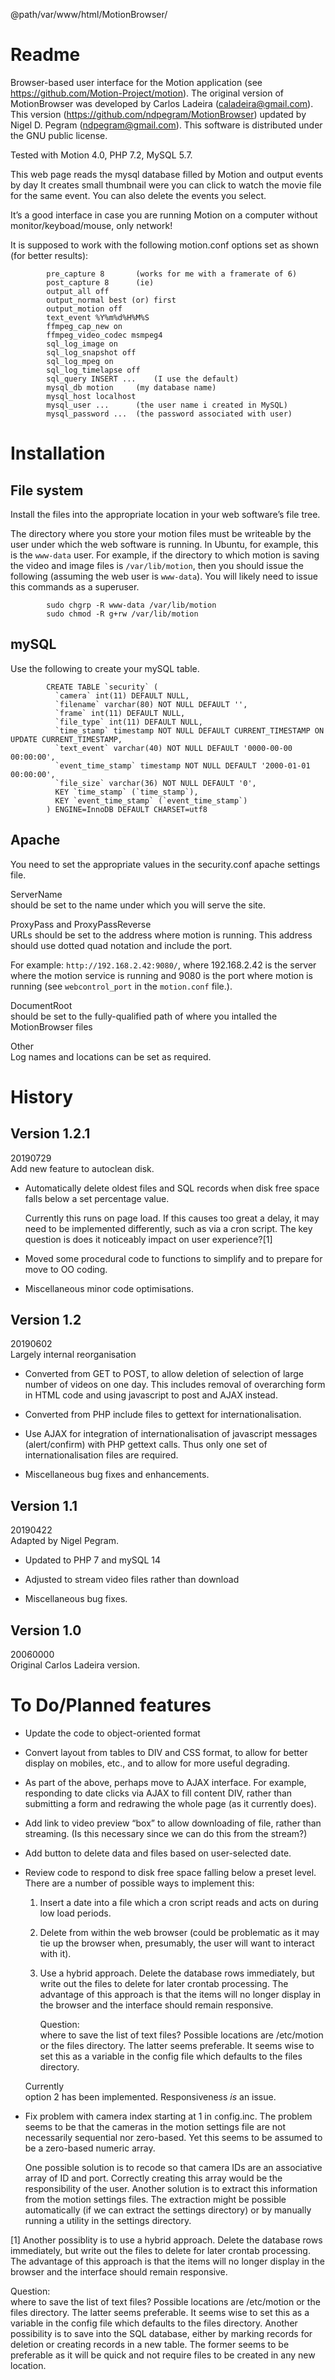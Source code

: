 @path<span><span>/var/www/html/MotionBrowser/</span></span>

Readme
======

Browser-based user interface for the Motion application (see <https://github.com/Motion-Project/motion>). The original version of MotionBrowser was developed by Carlos Ladeira (<caladeira@gmail.com>). This version (<https://github.com/ndpegram/MotionBrowser>) updated by Nigel D. Pegram (<ndpegram@gmail.com>). This software is distributed under the GNU public license.

Tested with Motion 4.0, PHP 7.2, MySQL 5.7.

This web page reads the mysql database filled by Motion and output events by day It creates small thumbnail were you can click to watch the movie file for the same event. You can also delete the events you select.

It’s a good interface in case you are running Motion on a computer without monitor/keyboad/mouse, only network!

It is supposed to work with the following motion.conf options set as shown (for better results):

            pre_capture 8       (works for me with a framerate of 6)
            post_capture 8      (ie)
            output_all off
            output_normal best (or) first
            output_motion off
            text_event %Y%m%d%H%M%S
            ffmpeg_cap_new on
            ffmpeg_video_codec msmpeg4
            sql_log_image on
            sql_log_snapshot off
            sql_log_mpeg on
            sql_log_timelapse off
            sql_query INSERT ...    (I use the default)
            mysql_db motion     (my database name)
            mysql_host localhost
            mysql_user ...      (the user name i created in MySQL)
            mysql_password ...  (the password associated with user)
        

Installation
============

File system
-----------

Install the files into the appropriate location in your web software’s file tree.

The directory where you store your motion files must be writeable by the user under which the web software is running. In Ubuntu, for example, this is the `www-data` user. For example, if the directory to which motion is saving the video and image files is `/var/lib/motion`, then you should issue the following (assuming the web user is `www-data`). You will likely need to issue this commands as a superuser.

            sudo chgrp -R www-data /var/lib/motion
            sudo chmod -R g+rw /var/lib/motion
        

mySQL
-----

Use the following to create your mySQL table.

            CREATE TABLE `security` (
              `camera` int(11) DEFAULT NULL,
              `filename` varchar(80) NOT NULL DEFAULT '',
              `frame` int(11) DEFAULT NULL,
              `file_type` int(11) DEFAULT NULL,
              `time_stamp` timestamp NOT NULL DEFAULT CURRENT_TIMESTAMP ON UPDATE CURRENT_TIMESTAMP,
              `text_event` varchar(40) NOT NULL DEFAULT '0000-00-00 00:00:00',
              `event_time_stamp` timestamp NOT NULL DEFAULT '2000-01-01 00:00:00',
              `file_size` varchar(36) NOT NULL DEFAULT '0',
              KEY `time_stamp` (`time_stamp`),
              KEY `event_time_stamp` (`event_time_stamp`)
            ) ENGINE=InnoDB DEFAULT CHARSET=utf8
        

Apache
------

You need to set the appropriate values in the security.conf apache settings file.

<span>ServerName</span>  
should be set to the name under which you will serve the site.

<span>ProxyPass and ProxyPassReverse</span>  
URLs should be set to the address where motion is running. This address should use dotted quad notation and include the port.

For example: `http://192.168.2.42:9080/`, where 192.168.2.42 is the server where the motion service is running and 9080 is the port where motion is running (see `webcontrol_port` in the `motion.conf` file.).

<span>DocumentRoot</span>  
should be set to the fully-qualified path of where you intalled the MotionBrowser files

<span>Other</span>  
Log names and locations can be set as required.

History
=======

Version 1.2.1
-------------

<span>20190729</span>  
Add new feature to autoclean disk.

-   Automatically delete oldest files and SQL records when disk free space falls below a set percentage value.

    Currently this runs on page load. If this causes too great a delay, it may need to be implemented differently, such as via a cron script. The key question is does it noticeably impact on user experience?[1]

-   Moved some procedural code to functions to simplify and to prepare for move to OO coding.

-   Miscellaneous minor code optimisations.

Version 1.2
-----------

<span>20190602</span>  
Largely internal reorganisation

-   Converted from GET to POST, to allow deletion of selection of large number of videos on one day. This includes removal of overarching form in HTML code and using javascript to post and AJAX instead.

-   Converted from PHP include files to gettext for internationalisation.

-   Use AJAX for integration of internationalisation of javascript messages (alert/confirm) with PHP gettext calls. Thus only one set of internationalisation files are required.

-   Miscellaneous bug fixes and enhancements.

Version 1.1
-----------

<span>20190422</span>  
Adapted by Nigel Pegram.

-   Updated to PHP 7 and mySQL 14

-   Adjusted to stream video files rather than download

-   Miscellaneous bug fixes.

Version 1.0
-----------

<span>20060000</span>  
Original Carlos Ladeira version.

To Do/Planned features
======================

-   Update the code to object-oriented format

-   Convert layout from tables to DIV and CSS format, to allow for better display on mobiles, etc., and to allow for more useful degrading.

-   As part of the above, perhaps move to AJAX interface. For example, responding to date clicks via AJAX to fill content DIV, rather than submitting a form and redrawing the whole page (as it currently does).

-   Add link to video preview “box” to allow downloading of file, rather than streaming. (Is this necessary since we can do this from the stream?)

-   Add button to delete data and files based on user-selected date.

-   Review code to respond to disk free space falling below a preset level. There are a number of possible ways to implement this:

    1.  Insert a date into a file which a cron script reads and acts on during low load periods.

    2.  Delete from within the web browser (could be problematic as it may tie up the browser when, presumably, the user will want to interact with it).

    3.  Use a hybrid approach. Delete the database rows immediately, but write out the files to delete for later crontab processing. The advantage of this approach is that the items will no longer display in the browser and the interface should remain responsive.

        <span>Question:</span>  
        where to save the list of text files? Possible locations are /etc/motion or the files directory. The latter seems preferable. It seems wise to set this as a variable in the config file which defaults to the files directory.

    <span>Currently</span>  
    option 2 has been implemented. Responsiveness *is* an issue.

-   Fix problem with camera index starting at 1 in <span>`c`onfig.inc</span>. The problem seems to be that the cameras in the motion settings file are not necessarily sequential nor zero-based. Yet this seems to be assumed to be a zero-based numeric array.

    One possible solution is to recode so that camera IDs are an associative array of ID and port. Correctly creating this array would be the responsibility of the user. Another solution is to extract this information from the motion settings files. The extraction might be possible automatically (if we can extract the settings directory) or by manually running a utility in the settings directory.

[1] Another possiblity is to use a hybrid approach. Delete the database rows immediately, but write out the files to delete for later crontab processing. The advantage of this approach is that the items will no longer display in the browser and the interface should remain responsive.

<span>Question:</span>  
where to save the list of text files? Possible locations are /etc/motion or the files directory. The latter seems preferable. It seems wise to set this as a variable in the config file which defaults to the files directory. Another possibility is to save into the SQL database, either by marking records for deletion or creating records in a new table. The former seems to be preferable as it will be quick and not require files to be created in any new location.
